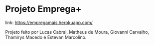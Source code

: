 # Projeto Emprega+

link: https://empregamais.herokuapp.com/

Projeto feito por Lucas Cabral, Matheus de Moura, Giovanni Carvalho, Thamirys Macedo e Estevan Marcolino.
